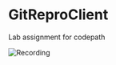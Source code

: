 # GitReproClient
Lab assignment for codepath

![Recording](https://raw.github.com/akamat4477/GitReproClient/master/gif/GitRepro_New.gif)
